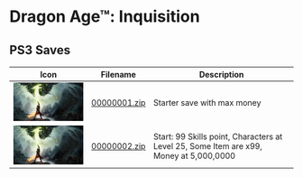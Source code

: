 # Dragon Age™: Inquisition

## PS3 Saves

| Icon | Filename | Description |
|------|----------|-------------|
| ![Dragon Age™: Inquisition](ICON0.PNG) | [00000001.zip](00000001.zip) | Starter save with max money |
| ![Dragon Age™: Inquisition](ICON0.PNG) | [00000002.zip](00000002.zip) | Start: 99 Skills point, Characters at Level 25, Some Item are x99, Money at 5,000,0000 |
